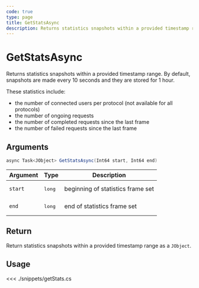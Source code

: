 ```yaml
---
code: true
type: page
title: GetStatsAsync
description: Returns statistics snapshots within a provided timestamp range.
---
```


# GetStatsAsync

Returns statistics snapshots within a provided timestamp range.
By default, snapshots are made every 10 seconds and they are stored for 1 hour.

These statistics include:

- the number of connected users per protocol (not available for all protocols)
- the number of ongoing requests
- the number of completed requests since the last frame
- the number of failed requests since the last frame

## Arguments

```csharp
async Task<JObject> GetStatsAsync(Int64 start, Int64 end)
```

| Argument | Type            | Description                      |
|----------|-----------------|----------------------------------|
| `start`  | <pre>long</pre> | beginning of statistics frame set |
| `end`    | <pre>long</pre> | end of statistics frame set      |

## Return

Return statistics snapshots within a provided timestamp range as a `JObject`.

## Usage

<<< ./snippets/getStats.cs
